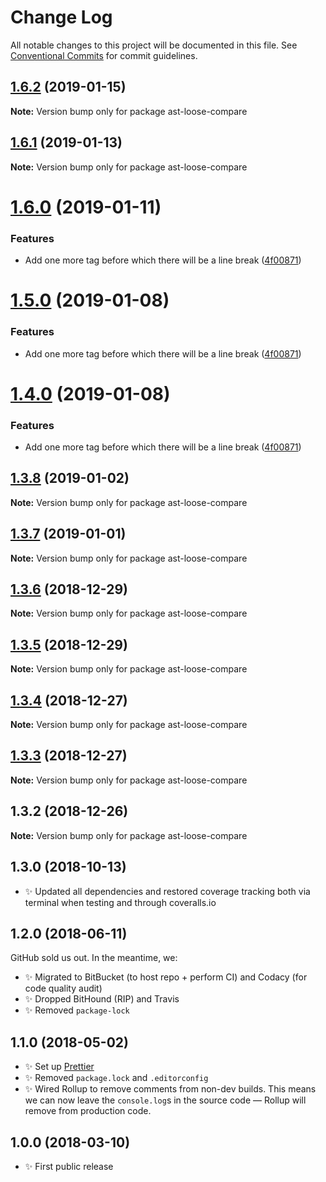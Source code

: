 # Change Log

All notable changes to this project will be documented in this file.
See [Conventional Commits](https://conventionalcommits.org) for commit guidelines.

## [1.6.2](https://bitbucket.org/codsen/codsen/src/master/packages/ast-loose-compare/compare/ast-loose-compare@1.6.1...ast-loose-compare@1.6.2) (2019-01-15)

**Note:** Version bump only for package ast-loose-compare

## [1.6.1](https://bitbucket.org/codsen/codsen/src/master/packages/ast-loose-compare/compare/ast-loose-compare@1.6.0...ast-loose-compare@1.6.1) (2019-01-13)

**Note:** Version bump only for package ast-loose-compare

# [1.6.0](https://bitbucket.org/codsen/codsen/src/master/packages/ast-loose-compare/compare/ast-loose-compare@1.3.8...ast-loose-compare@1.6.0) (2019-01-11)

### Features

- Add one more tag before which there will be a line break ([4f00871](https://bitbucket.org/codsen/codsen/src/master/packages/ast-loose-compare/commits/4f00871))

# [1.5.0](https://bitbucket.org/codsen/codsen/src/master/packages/ast-loose-compare/compare/ast-loose-compare@1.3.8...ast-loose-compare@1.5.0) (2019-01-08)

### Features

- Add one more tag before which there will be a line break ([4f00871](https://bitbucket.org/codsen/codsen/src/master/packages/ast-loose-compare/commits/4f00871))

# [1.4.0](https://bitbucket.org/codsen/codsen/src/master/packages/ast-loose-compare/compare/ast-loose-compare@1.3.8...ast-loose-compare@1.4.0) (2019-01-08)

### Features

- Add one more tag before which there will be a line break ([4f00871](https://bitbucket.org/codsen/codsen/src/master/packages/ast-loose-compare/commits/4f00871))

## [1.3.8](https://bitbucket.org/codsen/codsen/src/master/packages/ast-loose-compare/compare/ast-loose-compare@1.3.7...ast-loose-compare@1.3.8) (2019-01-02)

**Note:** Version bump only for package ast-loose-compare

## [1.3.7](https://bitbucket.org/codsen/codsen/src/master/packages/ast-loose-compare/compare/ast-loose-compare@1.3.6...ast-loose-compare@1.3.7) (2019-01-01)

**Note:** Version bump only for package ast-loose-compare

## [1.3.6](https://bitbucket.org/codsen/codsen/src/master/packages/ast-loose-compare/compare/ast-loose-compare@1.3.5...ast-loose-compare@1.3.6) (2018-12-29)

**Note:** Version bump only for package ast-loose-compare

## [1.3.5](https://bitbucket.org/codsen/codsen/src/master/packages/ast-loose-compare/compare/ast-loose-compare@1.3.4...ast-loose-compare@1.3.5) (2018-12-29)

**Note:** Version bump only for package ast-loose-compare

## [1.3.4](https://bitbucket.org/codsen/codsen/src/master/packages/ast-loose-compare/compare/ast-loose-compare@1.3.3...ast-loose-compare@1.3.4) (2018-12-27)

**Note:** Version bump only for package ast-loose-compare

## [1.3.3](https://bitbucket.org/codsen/codsen/src/master/packages/ast-loose-compare/compare/ast-loose-compare@1.3.2...ast-loose-compare@1.3.3) (2018-12-27)

**Note:** Version bump only for package ast-loose-compare

## 1.3.2 (2018-12-26)

**Note:** Version bump only for package ast-loose-compare

## 1.3.0 (2018-10-13)

- ✨ Updated all dependencies and restored coverage tracking both via terminal when testing and through coveralls.io

## 1.2.0 (2018-06-11)

GitHub sold us out. In the meantime, we:

- ✨ Migrated to BitBucket (to host repo + perform CI) and Codacy (for code quality audit)
- ✨ Dropped BitHound (RIP) and Travis
- ✨ Removed `package-lock`

## 1.1.0 (2018-05-02)

- ✨ Set up [Prettier](https://prettier.io)
- ✨ Removed `package.lock` and `.editorconfig`
- ✨ Wired Rollup to remove comments from non-dev builds. This means we can now leave the `console.log`s in the source code — Rollup will remove from production code.

## 1.0.0 (2018-03-10)

- ✨ First public release
